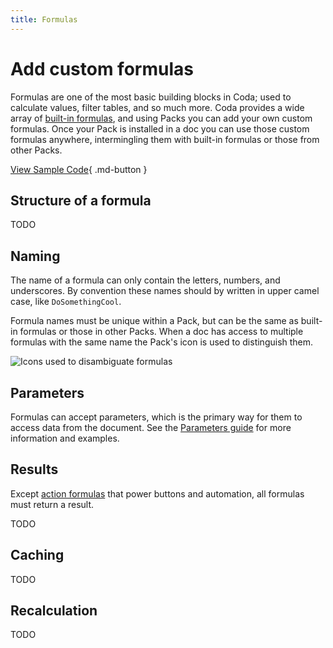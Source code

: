 ```yaml
---
title: Formulas
---
```


# Add custom formulas

Formulas are one of the most basic building blocks in Coda; used to calculate values, filter tables, and so much more. Coda provides a wide array of [built-in formulas][formulas], and using Packs you can add your own custom formulas. Once your Pack is installed in a doc you can use those custom formulas anywhere, intermingling them with built-in formulas or those from other Packs.

[View Sample Code][samples]{ .md-button }


## Structure of a formula

TODO


## Naming

The name of a formula can only contain the letters, numbers, and underscores. By convention these names should by written in upper camel case, like `DoSomethingCool`.

Formula names must be unique within a Pack, but can be the same as built-in formulas or those in other Packs. When a doc has access to multiple formulas with the same name the Pack's icon is used to distinguish them.

<img src="../../../images/formula_disambiguation.png" srcset="../../../images/formula_disambiguation_2x.png 2x" class="screenshot" alt="Icons used to disambiguate formulas">


## Parameters

Formulas can accept parameters, which is the primary way for them to access data from the document. See the [Parameters guide][parameters] for more information and examples.


## Results

Except [action formulas][actions] that power buttons and automation, all formulas must return a result.

TODO


## Caching

TODO


## Recalculation

TODO


[samples]: ../../samples/topic/formula.md
[formulas]: https://coda.io/formulas
[parameters]: ../basics/parameters.md
[actions]: actions.md
